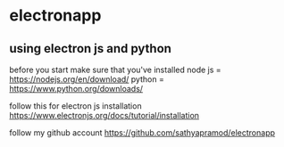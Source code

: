 # electronapp

## using electron js and python

before you start make sure that you've installed node js = https://nodejs.org/en/download/ python = https://www.python.org/downloads/

follow this for electron js installation https://www.electronjs.org/docs/tutorial/installation

follow my github account https://github.com/sathyapramod/electronapp
